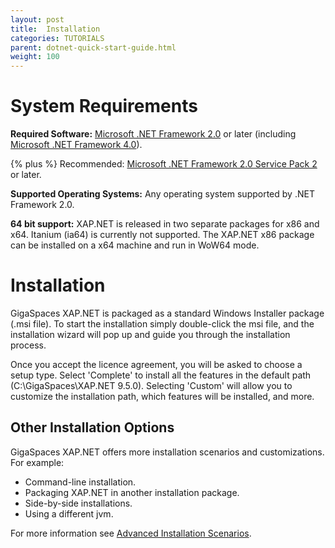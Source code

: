 ```yaml
---
layout: post
title:  Installation
categories: TUTORIALS
parent: dotnet-quick-start-guide.html
weight: 100
---
```


# System Requirements

**Required Software:** [Microsoft .NET Framework 2.0](http://msdn.microsoft.com/en-us/netframework/aa731542.aspx) or later (including  [Microsoft .NET Framework 4.0](http://msdn.microsoft.com/en-us/netframework/aa569263.aspx)).

{% plus %} Recommended: [Microsoft .NET Framework 2.0 Service Pack 2](http://www.microsoft.com/downloads/details.aspx?familyid=5B2C0358-915B-4EB5-9B1D-10E506DA9D0F&displaylang=en) or later.

**Supported Operating Systems:** Any operating system supported by .NET Framework 2.0.

**64 bit support:** XAP.NET is released in two separate packages for x86 and x64. Itanium (ia64) is currently not supported. The XAP.NET x86 package can be installed on a x64 machine and run in WoW64 mode.

#  Installation

GigaSpaces XAP.NET is packaged as a standard Windows Installer package (.msi file). To start the installation simply double-click the msi file, and the installation wizard will pop up and guide you through the installation process.

Once you accept the licence agreement, you will be asked to choose a setup type. Select 'Complete' to install all the features in the default path (C:\GigaSpaces\XAP.NET 9.5.0). Selecting 'Custom' will allow you to customize the installation path, which features will be installed, and more.

## Other Installation Options

GigaSpaces XAP.NET offers more installation scenarios and customizations. For example:

- Command-line installation.
- Packaging XAP.NET in another installation package.
- Side-by-side installations.
- Using a different jvm.

For more information see [Advanced Installation Scenarios]({%latestneturl%}/advanced-installation-scenarios.html).

